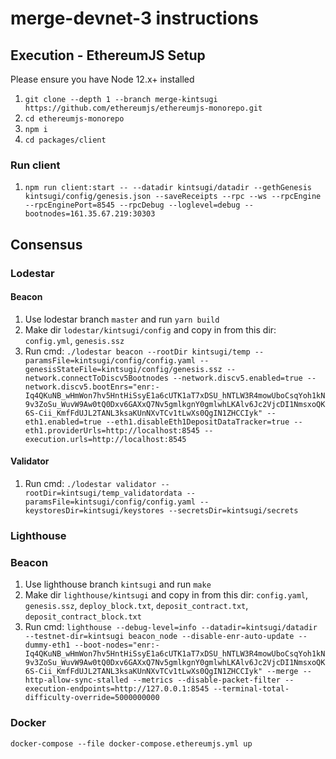 # merge-devnet-3 instructions

## Execution - EthereumJS Setup

Please ensure you have Node 12.x+ installed

1. `git clone --depth 1 --branch merge-kintsugi https://github.com/ethereumjs/ethereumjs-monorepo.git`
1. `cd ethereumjs-monorepo`
1. `npm i`
1. `cd packages/client`

### Run client

1. `npm run client:start -- --datadir kintsugi/datadir --gethGenesis kintsugi/config/genesis.json --saveReceipts --rpc --ws --rpcEngine --rpcEnginePort=8545 --rpcDebug --loglevel=debug --bootnodes=161.35.67.219:30303`

## Consensus

### Lodestar

#### Beacon

1. Use lodestar branch `master` and run `yarn build`
1. Make dir `lodestar/kintsugi/config` and copy in from this dir: `config.yml`, `genesis.ssz`
1. Run cmd: `./lodestar beacon --rootDir kintsugi/temp --paramsFile=kintsugi/config/config.yaml --genesisStateFile=kintsugi/config/genesis.ssz --network.connectToDiscv5Bootnodes --network.discv5.enabled=true --network.discv5.bootEnrs="enr:-Iq4QKuNB_wHmWon7hv5HntHiSsyE1a6cUTK1aT7xDSU_hNTLW3R4mowUboCsqYoh1kN9v3ZoSu_WuvW9Aw0tQ0Dxv6GAXxQ7Nv5gmlkgnY0gmlwhLKAlv6Jc2VjcDI1NmsxoQK6S-Cii_KmfFdUJL2TANL3ksaKUnNXvTCv1tLwXs0QgIN1ZHCCIyk" --eth1.enabled=true --eth1.disableEth1DepositDataTracker=true --eth1.providerUrls=http://localhost:8545 --execution.urls=http://localhost:8545`

#### Validator

1. Run cmd: `./lodestar validator --rootDir=kintsugi/temp_validatordata --paramsFile=kintsugi/config/config.yaml --keystoresDir=kintsugi/keystores --secretsDir=kintsugi/secrets`

### Lighthouse

### Beacon

1. Use lighthouse branch `kintsugi` and run `make`
1. Make dir `lighthouse/kintsugi` and copy in from this dir: `config.yaml`, `genesis.ssz`, `deploy_block.txt`, `deposit_contract.txt`, `deposit_contract_block.txt`
1. Run cmd: `lighthouse --debug-level=info --datadir=kintsugi/datadir --testnet-dir=kintsugi beacon_node --disable-enr-auto-update --dummy-eth1 --boot-nodes="enr:-Iq4QKuNB_wHmWon7hv5HntHiSsyE1a6cUTK1aT7xDSU_hNTLW3R4mowUboCsqYoh1kN9v3ZoSu_WuvW9Aw0tQ0Dxv6GAXxQ7Nv5gmlkgnY0gmlwhLKAlv6Jc2VjcDI1NmsxoQK6S-Cii_KmfFdUJL2TANL3ksaKUnNXvTCv1tLwXs0QgIN1ZHCCIyk" --merge --http-allow-sync-stalled --metrics --disable-packet-filter --execution-endpoints=http://127.0.0.1:8545 --terminal-total-difficulty-override=5000000000`

### Docker

`docker-compose --file docker-compose.ethereumjs.yml up`
